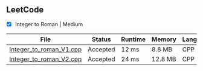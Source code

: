 ## LeetCode
  - [X] Integer to Roman | Medium

| File |Status | Runtime | Memory | Language| 
|---| ---| ---| ---| ---| 
|  [Integer_to_roman_V1.cpp](https://github.com/FernandoFH/LeetCode/blob/main/Integer_to_roman_V1.cpp]) |Accepted|	12 ms|	8.8 MB |	CPP |
|  [Integer_to_roman_V2.cpp](https://github.com/FernandoFH/LeetCode/blob/main/Integer_to_roman_V2.cpp) |Accepted|	24 ms|	12.8 MB |	CPP |
